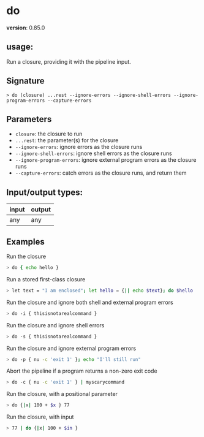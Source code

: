 # do

**version**: 0.85.0

## **usage**:

Run a closure, providing it with the pipeline input.

## Signature

`> do (closure) ...rest --ignore-errors --ignore-shell-errors --ignore-program-errors --capture-errors`

## Parameters

- `closure`: the closure to run
- `...rest`: the parameter(s) for the closure
- `--ignore-errors`: ignore errors as the closure runs
- `--ignore-shell-errors`: ignore shell errors as the closure runs
- `--ignore-program-errors`: ignore external program errors as the closure runs
- `--capture-errors`: catch errors as the closure runs, and return them

## Input/output types:

| input | output |
| ----- | ------ |
| any   | any    |

## Examples

Run the closure

```bash
> do { echo hello }
```

Run a stored first-class closure

```bash
> let text = "I am enclosed"; let hello = {|| echo $text}; do $hello
```

Run the closure and ignore both shell and external program errors

```bash
> do -i { thisisnotarealcommand }
```

Run the closure and ignore shell errors

```bash
> do -s { thisisnotarealcommand }
```

Run the closure and ignore external program errors

```bash
> do -p { nu -c 'exit 1' }; echo "I'll still run"
```

Abort the pipeline if a program returns a non-zero exit code

```bash
> do -c { nu -c 'exit 1' } | myscarycommand
```

Run the closure, with a positional parameter

```bash
> do {|x| 100 + $x } 77
```

Run the closure, with input

```bash
> 77 | do {|x| 100 + $in }
```
